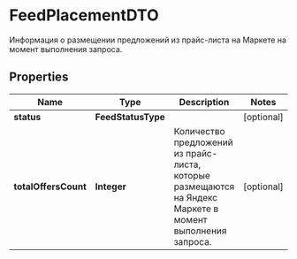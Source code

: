 

# FeedPlacementDTO

Информация о размещении предложений из прайс-листа на Маркете на момент выполнения запроса.

## Properties

| Name | Type | Description | Notes |
|------------ | ------------- | ------------- | -------------|
|**status** | **FeedStatusType** |  |  [optional] |
|**totalOffersCount** | **Integer** | Количество предложений из прайс-листа, которые размещаются на Яндекс Маркете в момент выполнения запроса. |  [optional] |



